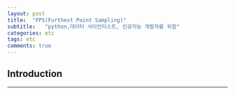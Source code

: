 ```yaml
---
layout: post
title:  "FPS(Furthest Point Sampling)"
subtitle:   "python,데이터 사이언티스트, 인공지능 개발자를 위함"
categories: etc
tags: etc
comments: true
---
```


## Introduction
---